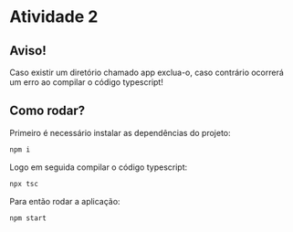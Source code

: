# Atividade 2

## Aviso!
Caso existir um diretório chamado app exclua-o, caso contrário ocorrerá um erro ao compilar o código typescript!

## Como rodar?

Primeiro é necessário instalar as dependências do projeto:

```bash
npm i 
```

Logo em seguida compilar o código typescript:

```bash
npx tsc
```

Para então rodar a aplicação:

```bash
npm start
```